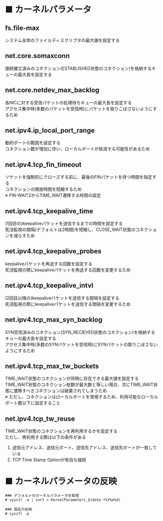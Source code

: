 # ■ カーネルパラメータ
## fs.file-max
システム全体のファイルディスクリプタの最大値を設定する
## net.core.somaxconn
接続確立済みのコネクション(ESTABLISHED状態のコネクション)を格納するキューの最大長を設定する
## net.core.netdev_max_backlog
各NICに対する受信パケットの処理待ちキューの最大長を設定する  
アクセス集中時(多数のパケットを受信時)にパケットを取りこぼさないようにするため
## net.ipv4.ip_local_port_range
動的ポートの範囲を設定する  
コネクション数が増加に伴い、ローカルポートが枯渇する可能性があるため
## net.ipv4.tcp_fin_timeout
ソケットを強制的にクローズする前に、最後のFINパケットを待つ時間を指定する  
コネクションの開放時間を短縮するため  
※ FIN-WAIT2からTIME_WAIT遷移する時間の設定
## net.ipv4.tcp_keepalive_time
(1回目の)keepaliveパケットを送信するまでの時間を設定する  
死活監視の間隔(デフォルトは2時間)を短縮し、CLOSE_WAIT状態のコネクションを減らすため
## net.ipv4.tcp_keepalive_probes
keepaliveパケットを再送する回数を設定する  
死活監視の際にkeepaliveパケットを再送する回数を変更するため
## net.ipv4.tcp_keepalive_intvl
(2回目以降の)keepaliveパケットを送信する間隔を設定する  
死活監視の際にkeepaliveパケットを送信する間隔を変更するため
## net.ipv4.tcp_max_syn_backlog
SYN受信済みのコネクション(SYN_RECIEVED状態のコネクション)を格納するキューの最大長を設定する  
アクセス集中時(多数のSYNパケットを受信時)にSYNパケットの取りこぼさないようにするため
## net.ipv4.tcp_max_tw_buckets
TIME_WAIT状態のコネクションが同時に存在できる最大値を設定する  
TIME_WAIT状態のコネクション総数が最大数と等しい場合、次にTIME_WAIT状態に遷移すべきコネクションは破棄されてしまうため  
※ ただし、コネクションはローカルポートを使用するため、利用可能なローカルポート数以下に設定すること
## net.ipv4.tcp_tw_reuse
TIME_WAIT状態のコネクションを再利用するかを設定する  
ただし、再利用する際は以下の条件がある
1. 送信元アドレス、送信元ポート、送信先アドレス、送信先ポートが一致している
2. TCP Time Stamp Optionが有効な接続

# ■ カーネルパラメータの反映
```
### デフォルトのカーネルパラメータを取得
# sysctl -a | sort > KernelParameters_$(date +%Y%m%d)

### 設定の反映
# sysctl -p
```
